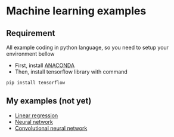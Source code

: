 # Machine learning examples

## Requirement

All example coding in python language, so you need to setup your environment bellow 

* First, install [ANACONDA](https://www.continuum.io/downloads)
* Then, install tensorflow library with command

`pip install tensorflow`

## My examples (not yet) 

* [Linear regression](Linear_regression)
* [Neural network](Neural_network)
* [Convolutional neural network](Convolutional_neural_network)
